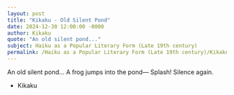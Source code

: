 ```yaml
---
layout: post
title: "Kikaku - Old Silent Pond"
date: 2024-12-30 12:00:00 -0000
author: Kikaku
quote: "An old silent pond..."
subject: Haiku as a Popular Literary Form (Late 19th century)
permalink: /Haiku as a Popular Literary Form (Late 19th century)/Kikaku/Kikaku - Old Silent Pond
---
```


An old silent pond...
A frog jumps into the pond—
Splash! Silence again.

- Kikaku
